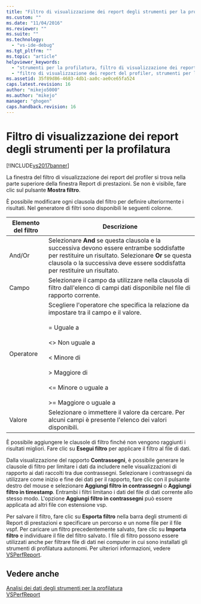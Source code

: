 ```yaml
---
title: "Filtro di visualizzazione dei report degli strumenti per la profilatura | Microsoft Docs"
ms.custom: ""
ms.date: "11/04/2016"
ms.reviewer: ""
ms.suite: ""
ms.technology: 
  - "vs-ide-debug"
ms.tgt_pltfrm: ""
ms.topic: "article"
helpviewer_keywords: 
  - "strumenti per la profilatura, filtro di visualizzazione dei report del profiler"
  - "filtro di visualizzazione dei report del profiler, strumenti per la profilatura"
ms.assetid: 35f89d86-4683-4db1-aa0c-ae0ce65fa524
caps.latest.revision: 16
author: "mikejo5000"
ms.author: "mikejo"
manager: "ghogen"
caps.handback.revision: 16
---
```

# Filtro di visualizzazione dei report degli strumenti per la profilatura
[!INCLUDE[vs2017banner](../code-quality/includes/vs2017banner.md)]

La finestra del filtro di visualizzazione dei report del profiler si trova nella parte superiore della finestra Report di prestazioni.  Se non è visibile, fare clic sul pulsante **Mostra filtro**.  
  
 È possibile modificare ogni clausola del filtro per definire ulteriormente i risultati.  Nel generatore di filtri sono disponibili le seguenti colonne.  
  
|Elemento del filtro|Descrizione|  
|-------------------------|-----------------|  
|And\/Or|Selezionare **And** se questa clausola e la successiva devono essere entrambe soddisfatte per restituire un risultato.  Selezionare **Or** se questa clausola o la successiva deve essere soddisfatta per restituire un risultato.|  
|Campo|Selezionare il campo da utilizzare nella clausola di filtro dall'elenco di campi dati disponibile nel file di rapporto corrente.|  
|Operatore|Scegliere l'operatore che specifica la relazione da impostare tra il campo e il valore.<br /><br /> \= Uguale a<br /><br /> \<\> Non uguale a<br /><br /> \< Minore di<br /><br /> \> Maggiore di<br /><br /> \<\= Minore o uguale a<br /><br /> \>\= Maggiore o uguale a|  
|Valore|Selezionare o immettere il valore da cercare.  Per alcuni campi è presente l'elenco dei valori disponibili.|  
  
 È possibile aggiungere le clausole di filtro finché non vengono raggiunti i risultati migliori.  Fare clic su **Esegui filtro** per applicare il filtro al file di dati.  
  
 Dalla visualizzazione del rapporto **Contrassegni**, è possibile generare le clausole di filtro per limitare i dati da includere nelle visualizzazioni di rapporto ai dati raccolti tra due contrassegni.  Selezionare i contrassegni da utilizzare come inizio e fine dei dati per il rapporto, fare clic con il pulsante destro del mouse e selezionare **Aggiungi filtro in contrassegni** o **Aggiungi filtro in timestamp**.  Entrambi i filtri limitano i dati del file di dati corrente allo stesso modo. L'opzione **Aggiungi filtro in contrassegni** può essere applicata ad altri file con estensione vsp.  
  
 Per salvare il filtro, fare clic su **Esporta filtro** nella barra degli strumenti di Report di prestazioni e specificare un percorso e un nome file per il file vspf.  Per caricare un filtro precedentemente salvato, fare clic su **Importa filtro** e individuare il file del filtro salvato.  I file di filtro possono essere utilizzati anche per filtrare file di dati nei computer in cui sono installati gli strumenti di profilatura autonomi.  Per ulteriori informazioni, vedere [VSPerfReport](../profiling/vsperfreport.md).  
  
## Vedere anche  
 [Analisi dei dati degli strumenti per la profilatura](../profiling/analyzing-performance-tools-data.md)   
 [VSPerfReport](../profiling/vsperfreport.md)